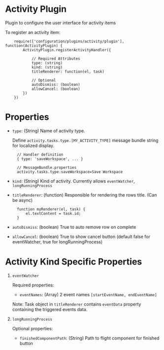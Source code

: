 
Activity Plugin
=====================

Plugin to configure the user interface for activity items

To register an activity item:

        require(['configuration/plugins/activity/plugin'], function(ActivityPlugin) {
            ActivityPlugin.registerActivityHandler({

                // Required Attributes
                type: (string)
                kind: (string)
                titleRenderer: function(el, task)

                // Optional
                autoDismiss: (boolean)
                allowCancel: (boolean)
            })
        })

# Properties

* `type`: (String) Name of activity type. 

    Define `activity.tasks.type.[MY_ACTIVITY_TYPE]` message bundle string for localized display.
    
        // Handler definition
        { type: 'saveWorkspace', ... }
        
        // MessageBundle.properties
        activity.tasks.type.saveWorkspace=Save Workspace

* `kind`: (String) Kind of activity. Currently allows `eventWatcher`, `longRunningProcess`
* `titleRenderer`: (function) Responsible for rendering the rows title. (Can be async)

        function myRenderer(el, task) {
            el.textContent = task.id;
        }
        
* `autoDismiss`: (boolean) True to auto remove row on complete
* `allowCancel`: (boolean) True to show cancel button (default false for eventWatcher, true for longRunningProcess)


# Activity Kind Specific Properties

1. `eventWatcher`

    Required properties:
    * `eventNames`: (Array) 2 event names `[startEventName, endEventName]`
    
    Note: Task object in `titleRenderer` contains `eventData` property containing the triggered events data.

1. `longRunningProcess`

    Optional properties:
    * `finishedComponentPath`: (String) Path to flight component for finished button



